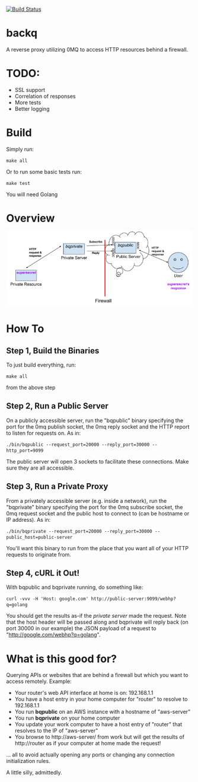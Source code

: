 [![Build Status](https://travis-ci.org/xeb/backq.svg?branch=master)](https://travis-ci.org/xeb/backq)
# backq
A reverse proxy utilizing 0MQ to access HTTP resources behind a firewall.

# TODO:
* SSL support
* Correlation of responses
* More tests
* Better logging

# Build
Simply run:
```
make all
```
Or to run some basic tests run:
```
make test
```
You will need Golang

# Overview
<img src="https://raw.githubusercontent.com/xeb/backq/master/backq-overview.png" />

# How To
## Step 1, Build the Binaries
To just build everything, run:
```
make all
```
from the above step

## Step 2, Run a Public Server
On a publicly accessible server, run the "bqpublic" binary specifying the port for the 0mq publish socket, the 0mq reply socket and the HTTP report to listen for requests on.  As in:
```
./bin/bqpublic --request_port=20000 --reply_port=30000 --http_port=9099
```
The public server will open 3 sockets to facilitate these connections.  Make sure they are all accessible.

## Step 3, Run a Private Proxy
From a privately accessible server (e.g. inside a network), run the "bqprivate" binary specifying the port for the 0mq subscribe socket, the 0mq request socket and the public host to connect to (can be hostname or IP address).  As in:
```
./bin/bqprivate --request_port=20000 --reply_port=30000 --public_host=public-server 
```
You'll want this binary to run from the place that you want all of your HTTP requests to originate from.

## Step 4, cURL it Out!
With bqpublic and bqprivate running, do something like:
```
curl -vvv -H 'Host: google.com' http://public-server:9099/webhp?q=golang
```
You should get the results as-if the *private server* made the request.  Note that the host header will be passed along and bqprivate will reply back (on port 30000 in our example) the JSON payload of a request to "http://google.com/webhp?q=golang".


# What is this good for?
Querying APIs or websites that are behind a firewall but which you want to access remotely.  Example:

* Your router's web API interface at home is on: 192.168.1.1
* You have a host entry in your home computer for "router" to resolve to 192.168.1.1
* You run **bqpublic** on an AWS instance with a hostname of "aws-server"
* You run **bqprivate** on your home computer
* You update your work computer to have a host entry of "router" that resolves to the IP of "aws-server"
* You browse to http://aws-server/ from work but will get the results of http://router as if your computer at home made the request!

... all to avoid actually opening any ports or changing any connection initialization rules.

A little silly, admittedly.

